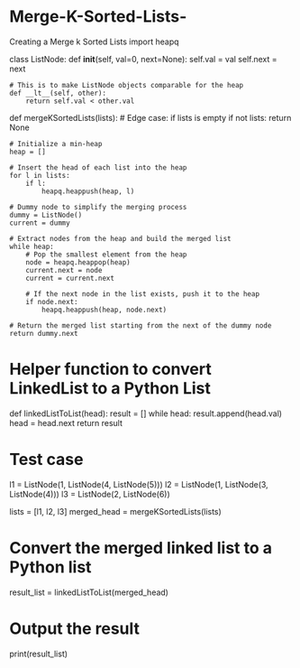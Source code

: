 # Merge-K-Sorted-Lists-
Creating a Merge k Sorted Lists
import heapq

class ListNode:
    def __init__(self, val=0, next=None):
        self.val = val
        self.next = next

    # This is to make ListNode objects comparable for the heap
    def __lt__(self, other):
        return self.val < other.val

def mergeKSortedLists(lists):
    # Edge case: if lists is empty
    if not lists:
        return None
    
    # Initialize a min-heap
    heap = []
    
    # Insert the head of each list into the heap
    for l in lists:
        if l:
            heapq.heappush(heap, l)
    
    # Dummy node to simplify the merging process
    dummy = ListNode()
    current = dummy
    
    # Extract nodes from the heap and build the merged list
    while heap:
        # Pop the smallest element from the heap
        node = heapq.heappop(heap)
        current.next = node
        current = current.next
        
        # If the next node in the list exists, push it to the heap
        if node.next:
            heapq.heappush(heap, node.next)
    
    # Return the merged list starting from the next of the dummy node
    return dummy.next

# Helper function to convert LinkedList to a Python List
def linkedListToList(head):
    result = []
    while head:
        result.append(head.val)
        head = head.next
    return result

# Test case
l1 = ListNode(1, ListNode(4, ListNode(5)))
l2 = ListNode(1, ListNode(3, ListNode(4)))
l3 = ListNode(2, ListNode(6))

lists = [l1, l2, l3]
merged_head = mergeKSortedLists(lists)

# Convert the merged linked list to a Python list
result_list = linkedListToList(merged_head)

# Output the result
print(result_list)

